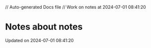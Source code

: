 // Auto-generated Docs file
// Work on notes at 2024-07-01 08:41:20
# Notes about notes
Updated on 2024-07-01 08:41:20
